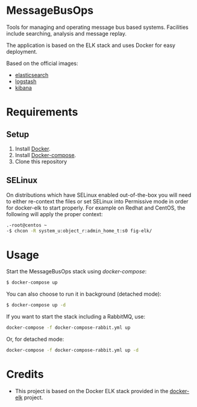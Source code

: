 # MessageBusOps

Tools for managing and operating message bus based systems. Facilities include
searching, analysis and message replay.

The application is based on the ELK stack and uses Docker for easy deployment.

Based on the official images:

* [elasticsearch](https://registry.hub.docker.com/_/elasticsearch/)
* [logstash](https://registry.hub.docker.com/_/logstash/)
* [kibana](https://registry.hub.docker.com/_/kibana/)

# Requirements

## Setup

1. Install [Docker](http://docker.io).
2. Install [Docker-compose](http://docs.docker.com/compose/install/).
3. Clone this repository

## SELinux

On distributions which have SELinux enabled out-of-the-box you will need to either re-context the files or set SELinux into Permissive mode in order for docker-elk to start properly.
For example on Redhat and CentOS, the following will apply the proper context:

````bash
.-root@centos ~
-$ chcon -R system_u:object_r:admin_home_t:s0 fig-elk/
````

# Usage

Start the MessageBusOps stack using *docker-compose*:

```bash
$ docker-compose up
```

You can also choose to run it in background (detached mode):

```bash
$ docker-compose up -d
```

If you want to start the stack including a RabbitMQ, use:

```bash
docker-compose -f docker-compose-rabbit.yml up
```

Or, for detached mode:

```bash
docker-compose -f docker-compose-rabbit.yml up -d
```

# Credits

* This project is based on the Docker ELK stack provided in the [docker-elk](https://github.com/deviantony/docker-elk)
project.
